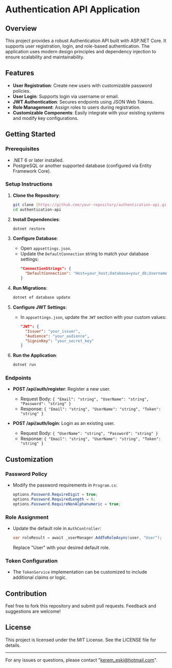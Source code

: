# Authentication API Application

## Overview
This project provides a robust Authentication API built with ASP.NET Core. It supports user registration, login, and role-based authentication. The application uses modern design principles and dependency injection to ensure scalability and maintainability.

## Features
- **User Registration**: Create new users with customizable password policies.
- **User Login**: Supports login via username or email.
- **JWT Authentication**: Secures endpoints using JSON Web Tokens.
- **Role Management**: Assign roles to users during registration.
- **Customizable Components**: Easily integrate with your existing systems and modify key configurations.

## Getting Started
### Prerequisites
- .NET 6 or later installed.
- PostgreSQL or another supported database (configured via Entity Framework Core).

### Setup Instructions
1. **Clone the Repository**:
   ```bash
   git clone [https://github.com/your-repository/authentication-api.git](https://github.com/KeremEski/ASP.Net-Authentication-Identity-JWT.git)
   cd authentication-api
   ```

2. **Install Dependencies**:
   ```bash
   dotnet restore
   ```

3. **Configure Database**:
   - Open `appsettings.json`.
   - Update the `DefaultConnection` string to match your database settings:
     ```json
     "ConnectionStrings": {
       "DefaultConnection": "Host=your_host;Database=your_db;Username=your_user;Password=your_password"
     }
     ```

4. **Run Migrations**:
   ```bash
   dotnet ef database update
   ```

5. **Configure JWT Settings**:
   - In `appsettings.json`, update the `JWT` section with your custom values:
     ```json
     "JWT": {
       "Issuer": "your_issuer",
       "Audience": "your_audience",
       "SigninKey": "your_secret_key"
     }
     ```

6. **Run the Application**:
   ```bash
   dotnet run
   ```

### Endpoints
- **POST /api/auth/register**: Register a new user.
  - Request Body: `{ "Email": "string", "UserName": "string", "Password": "string" }`
  - Response: `{ "Email": "string", "UserName": "string", "Token": "string" }`

- **POST /api/auth/login**: Login as an existing user.
  - Request Body: `{ "UserName": "string", "Password": "string" }`
  - Response: `{ "Email": "string", "UserName": "string", "Token": "string" }`

## Customization
### Password Policy
- Modify the password requirements in `Program.cs`:
  ```csharp
  options.Password.RequireDigit = true;
  options.Password.RequiredLength = 8;
  options.Password.RequireNonAlphanumeric = true;
  ```

### Role Assignment
- Update the default role in `AuthController`:
  ```csharp
  var roleResult = await _userManager.AddToRoleAsync(user, "User");
  ```
  Replace "User" with your desired default role.

### Token Configuration
- The `TokenService` implementation can be customized to include additional claims or logic.

## Contribution
Feel free to fork this repository and submit pull requests. Feedback and suggestions are welcome!

## License
This project is licensed under the MIT License. See the LICENSE file for details.

---
For any issues or questions, please contact "kerem_eski@hotmail.com".

